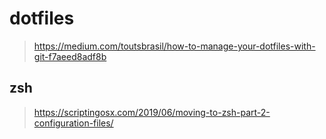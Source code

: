 # dotfiles

> https://medium.com/toutsbrasil/how-to-manage-your-dotfiles-with-git-f7aeed8adf8b


## zsh

> https://scriptingosx.com/2019/06/moving-to-zsh-part-2-configuration-files/
